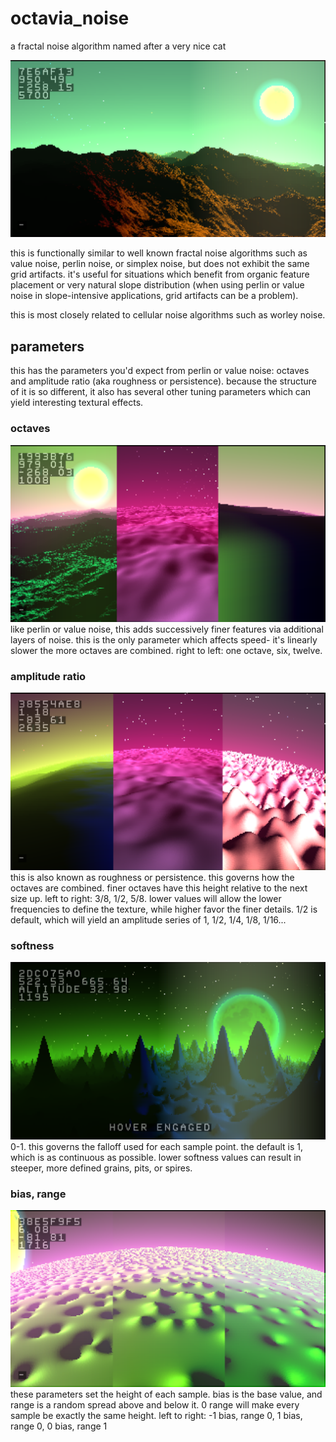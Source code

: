 # octavia_noise
a fractal noise algorithm named after a very nice cat

![Screenshot](twelve_octaves.png)

this is functionally similar to well known fractal noise algorithms such as value noise, perlin noise, or simplex noise, but does not exhibit the same grid artifacts. it's useful for situations which benefit from organic feature placement or very natural slope distribution (when using perlin or value noise in slope-intensive applications, grid artifacts can be a problem). 

this is most closely related to cellular noise algorithms such as worley noise.

## parameters
this has the parameters you'd expect from perlin or value noise: octaves and amplitude ratio (aka roughness or persistence). because the structure of it is so different, it also has several other tuning parameters which can yield interesting textural effects.

### octaves
![Screenshot](octaves.png)
like perlin or value noise, this adds successively finer features via additional layers of noise. this is the only parameter which affects speed- it's linearly slower the more octaves are combined. right to left: one octave, six, twelve.

### amplitude ratio
![Screenshot](amplitude_ratio.png)
this is also known as roughness or persistence. this governs how the octaves are combined. finer octaves have this height relative to the next size up. left to right: 3/8, 1/2, 5/8. lower values will allow the lower frequencies to define the texture, while higher favor the finer details. 1/2 is default, which will yield an amplitude series of 1, 1/2, 1/4, 1/8, 1/16...

### softness
![Screenshot](softness.png)
0-1. this governs the falloff used for each sample point. the default is 1, which is as continuous as possible. lower softness values can result in steeper, more defined grains, pits, or spires. 

### bias, range
![Screenshot](bias_range.png)
these parameters set the height of each sample. bias is the base value, and range is a random spread above and below it. 0 range will make every sample be exactly the same height. left to right: -1 bias, range 0, 1 bias, range 0, 0 bias, range 1
